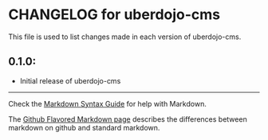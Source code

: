# CHANGELOG for uberdojo-cms

This file is used to list changes made in each version of uberdojo-cms.

## 0.1.0:

* Initial release of uberdojo-cms

- - - 
Check the [Markdown Syntax Guide](http://daringfireball.net/projects/markdown/syntax) for help with Markdown.

The [Github Flavored Markdown page](http://github.github.com/github-flavored-markdown/) describes the differences between markdown on github and standard markdown.
